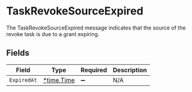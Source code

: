 # TaskRevokeSourceExpired

 The TaskRevokeSourceExpired message indicates that the source of the revoke task is due to a grant expiring.



## Fields

| Field                                      | Type                                       | Required                                   | Description                                |
| ------------------------------------------ | ------------------------------------------ | ------------------------------------------ | ------------------------------------------ |
| `ExpiredAt`                                | [*time.Time](https://pkg.go.dev/time#Time) | :heavy_minus_sign:                         | N/A                                        |